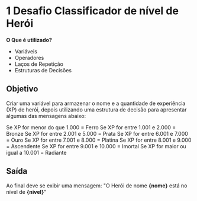 # 1 Desafio Classificador de nível de Herói

**O Que é utilizado?**

- Variáveis
- Operadores
- Laços de Repetição
- Estruturas de Decisões

## Objetivo

Criar uma variável para armazenar o nome e a quantidade de experiência (XP) de herói, depois utilizando uma estrutura de decisão para apresentar algumas das mensagens abaixo:

Se XP for menor do que 1.000 = Ferro
Se XP for entre 1.001 e 2.000 = Bronze
Se XP for entre 2.001 e 5.000 = Prata
Se XP for entre 6.001 e 7.000 = Ouro
Se XP for entre 7.001 e 8.000 = Platina
Se XP for entre 8.001 e 9.000 = Ascendente
Se XP for entre 9.001 e 10.000 = Imortal
Se XP for maior ou igual a 10.001 = Radiante

## Saída

Ao final deve se exibir uma mensagem:
"O Herói de nome **{nome}** está no nível de **{nivel}**"
